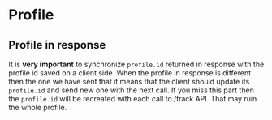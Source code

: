 # Profile 

## Profile in response

It is **very important** to synchronize `profile.id` returned in response with the profile id saved on a client side. 
When the profile in response is different then the one we have sent that it means that the client should update its 
`profile.id` and send new one with the next call. If you miss this part then the `profile.id` will be recreated with 
each call to /track API. That may ruin the whole profile.